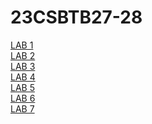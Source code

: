 # 23CSBTB27-28
<a href="https://github.com/saikarthik34/23CSBTB27-28/blob/main/LAB-01.ipynb">LAB 1</a><br/>
<a href="https://github.com/saikarthik34/23CSBTB27-28/blob/main/LAB-02.ipynb">LAB 2</a><br/>
<a href="https://github.com/saikarthik34/23CSBTB27-28/blob/main/LAB-03.ipynb">LAB 3</a><br/>
<a href="https://github.com/saikarthik34/23CSBTB27-28/blob/main/LAB-04.ipynb">LAB 4</a><br/>
<a href="https://github.com/saikarthik34/23CSBTB27-28/blob/main/LAB-05.ipynb">LAB 5</a><br/>
<a href="https://github.com/saikarthik34/23CSBTB27-28/blob/main/LAB-06.ipynb">LAB 6</a><br/>
<a href="https://github.com/saikarthik34/23CSBTB27-28/blob/main/LAB_07.ipynb">LAB 7</a><br/>
